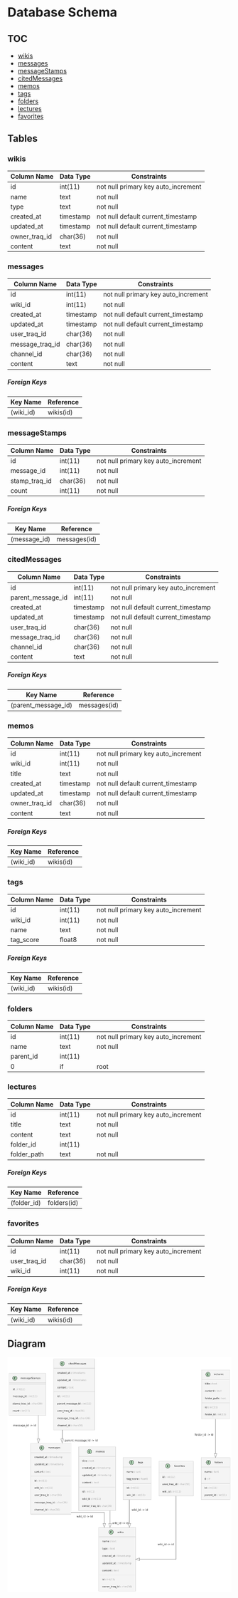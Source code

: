 # Database Schema

## TOC
- [wikis](#wikis)
- [messages](#messages)
- [messageStamps](#messagestamps)
- [citedMessages](#citedmessages)
- [memos](#memos)
- [tags](#tags)
- [folders](#folders)
- [lectures](#lectures)
- [favorites](#favorites)
## Tables

### wikis

| Column Name | Data Type | Constraints |
|-------------|-----------|-------------|
| id | int(11) | not null primary key auto_increment |
| name | text | not null |
| type | text | not null |
| created_at | timestamp | not null default current_timestamp |
| updated_at | timestamp | not null default current_timestamp |
| owner_traq_id | char(36) | not null |
| content | text | not null |

### messages

| Column Name | Data Type | Constraints |
|-------------|-----------|-------------|
| id | int(11) | not null primary key auto_increment |
| wiki_id | int(11) | not null |
| created_at | timestamp | not null default current_timestamp |
| updated_at | timestamp | not null default current_timestamp |
| user_traq_id | char(36) | not null |
| message_traq_id | char(36) | not null |
| channel_id | char(36) | not null |
| content | text | not null |

##### Foreign Keys
| Key Name | Reference |
|----------|-----------|
| (wiki_id) | wikis(id) |
### messageStamps

| Column Name | Data Type | Constraints |
|-------------|-----------|-------------|
| id | int(11) | not null primary key auto_increment |
| message_id | int(11) | not null |
| stamp_traq_id | char(36) | not null |
| count | int(11) | not null |

##### Foreign Keys
| Key Name | Reference |
|----------|-----------|
| (message_id) | messages(id) |
### citedMessages

| Column Name | Data Type | Constraints |
|-------------|-----------|-------------|
| id | int(11) | not null primary key auto_increment |
| parent_message_id | int(11) | not null |
| created_at | timestamp | not null default current_timestamp |
| updated_at | timestamp | not null default current_timestamp |
| user_traq_id | char(36) | not null |
| message_traq_id | char(36) | not null |
| channel_id | char(36) | not null |
| content | text | not null |

##### Foreign Keys
| Key Name | Reference |
|----------|-----------|
| (parent_message_id) | messages(id) |
### memos

| Column Name | Data Type | Constraints |
|-------------|-----------|-------------|
| id | int(11) | not null primary key auto_increment |
| wiki_id | int(11) | not null |
| title | text | not null |
| created_at | timestamp | not null default current_timestamp |
| updated_at | timestamp | not null default current_timestamp |
| owner_traq_id | char(36) | not null |
| content | text | not null |

##### Foreign Keys
| Key Name | Reference |
|----------|-----------|
| (wiki_id) | wikis(id) |
### tags

| Column Name | Data Type | Constraints |
|-------------|-----------|-------------|
| id | int(11) | not null primary key auto_increment |
| wiki_id | int(11) | not null |
| name | text | not null |
| tag_score | float8 | not null |

##### Foreign Keys
| Key Name | Reference |
|----------|-----------|
| (wiki_id) | wikis(id) |
### folders

| Column Name | Data Type | Constraints |
|-------------|-----------|-------------|
| id | int(11) | not null primary key auto_increment |
| name | text | not null |
| parent_id | int(11) |  |
| 0 | if | root |

### lectures

| Column Name | Data Type | Constraints |
|-------------|-----------|-------------|
| id | int(11) | not null primary key auto_increment |
| title | text | not null |
| content | text | not null |
| folder_id | int(11) |  |
| folder_path | text | not null |

##### Foreign Keys
| Key Name | Reference |
|----------|-----------|
| (folder_id) | folders(id) |
### favorites

| Column Name | Data Type | Constraints |
|-------------|-----------|-------------|
| id | int(11) | not null primary key auto_increment |
| user_traq_id | char(36) | not null |
| wiki_id | int(11) | not null |

##### Foreign Keys
| Key Name | Reference |
|----------|-----------|
| (wiki_id) | wikis(id) |

## Diagram
![dbschema.png](dbschema.png)